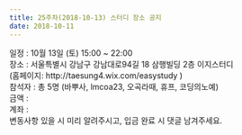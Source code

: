 ```yaml
---
title: 25주차(2018-10-13) 스터디 장소 공지
date: 2018-10-11
---
```


<p>
일정 : 10월 13일 (토) 15:00 ~ 22:00<br>
장소 : 서울특별시 강남구 강남대로94길 18 삼행빌딩 2층 이지스터디<br>
        (홈페이지: http://taesung4.wix.com/easystudy )<br>
참석자 : 총 5명 (바뿌사, lmcoa23, 오곡라때, 휴프, 코딩의노예)<br>
금액 : <br>
계좌 : <br>
변동사항 있을 시 미리 알려주시고, 입금 완료 시 댓글 남겨주세요.
</p>
